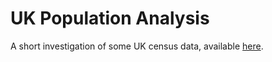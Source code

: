 # UK Population Analysis

A short investigation of some UK census data, available [here](https://www.nomisweb.co.uk/api/v01/dataset/NM_31_1).